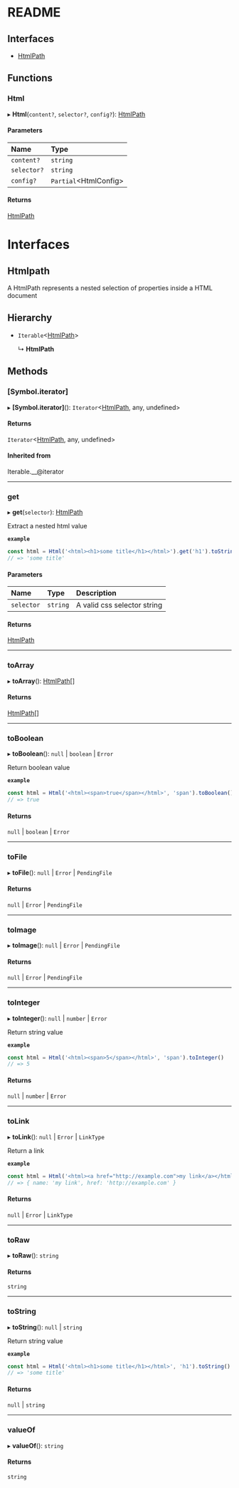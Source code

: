 # README

## Interfaces

- [HtmlPath](#htmlpath)

## Functions

### Html

▸ **Html**(`content?`, `selector?`, `config?`): [HtmlPath](#htmlpath)

#### Parameters

| Name | Type |
| :------ | :------ |
| `content?` | `string` |
| `selector?` | `string` |
| `config?` | `Partial`<HtmlConfig\> |

#### Returns

[HtmlPath](#htmlpath)

# Interfaces

## Htmlpath

A HtmlPath represents a nested selection of
properties inside a HTML document

## Hierarchy

- `Iterable`<[HtmlPath](#htmlpath)\>

  ↳ **HtmlPath**

## Methods

### [Symbol.iterator]

▸ **[Symbol.iterator]**(): `Iterator`<[HtmlPath](#htmlpath), any, undefined\>

#### Returns

`Iterator`<[HtmlPath](#htmlpath), any, undefined\>

#### Inherited from

Iterable.\_\_@iterator

___

### get

▸ **get**(`selector`): [HtmlPath](#htmlpath)

Extract a nested html value

**`example`**
```typescript
const html = Html('<html><h1>some title</h1></html>').get('h1').toString()
// => 'some title'
```

#### Parameters

| Name | Type | Description |
| :------ | :------ | :------ |
| `selector` | `string` | A valid css selector string |

#### Returns

[HtmlPath](#htmlpath)

___

### toArray

▸ **toArray**(): [HtmlPath](#htmlpath)[]

#### Returns

[HtmlPath](#htmlpath)[]

___

### toBoolean

▸ **toBoolean**(): ``null`` \| `boolean` \| `Error`

Return boolean value

**`example`**
```typescript
const html = Html('<html><span>true</span></html>', 'span').toBoolean()
// => true
```

#### Returns

``null`` \| `boolean` \| `Error`

___

### toFile

▸ **toFile**(): ``null`` \| `Error` \| `PendingFile`

#### Returns

``null`` \| `Error` \| `PendingFile`

___

### toImage

▸ **toImage**(): ``null`` \| `Error` \| `PendingFile`

#### Returns

``null`` \| `Error` \| `PendingFile`

___

### toInteger

▸ **toInteger**(): ``null`` \| `number` \| `Error`

Return string value

**`example`**
```typescript
const html = Html('<html><span>5</span></html>', 'span').toInteger()
// => 5
```

#### Returns

``null`` \| `number` \| `Error`

___

### toLink

▸ **toLink**(): ``null`` \| `Error` \| `LinkType`

Return a link

**`example`**
```typescript
const html = Html('<html><a href="http://example.com">my link</a></html>', 'a').toLink()
// => { name: 'my link', href: 'http://example.com' }
```

#### Returns

``null`` \| `Error` \| `LinkType`

___

### toRaw

▸ **toRaw**(): `string`

#### Returns

`string`

___

### toString

▸ **toString**(): ``null`` \| `string`

Return string value

**`example`**
```typescript
const html = Html('<html><h1>some title</h1></html>', 'h1').toString()
// => 'some title'
```

#### Returns

``null`` \| `string`

___

### valueOf

▸ **valueOf**(): `string`

#### Returns

`string`
